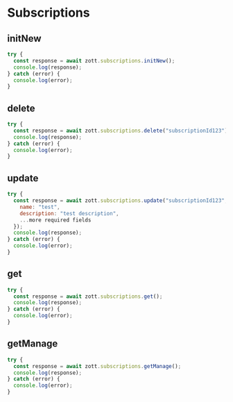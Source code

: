 # Subscriptions

## initNew

```javascript
try {
  const response = await zott.subscriptions.initNew();
  console.log(response);
} catch (error) {
  console.log(error);
}
```

## delete

```javascript
try {
  const response = await zott.subscriptions.delete("subscriptionId123");
  console.log(response);
} catch (error) {
  console.log(error);
}
```

## update

```javascript
try {
  const response = await zott.subscriptions.update("subscriptionId123", {
    name: "test",
    description: "test description",
    ...more required fields
  });
  console.log(response);
} catch (error) {
  console.log(error);
}
```

## get

```javascript
try {
  const response = await zott.subscriptions.get();
  console.log(response);
} catch (error) {
  console.log(error);
}
```

## getManage

```javascript
try {
  const response = await zott.subscriptions.getManage();
  console.log(response);
} catch (error) {
  console.log(error);
}
```
